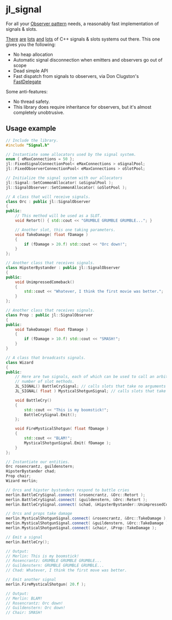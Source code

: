 jl_signal
=========

For all your [Observer pattern](http://en.wikipedia.org/wiki/Observer_pattern) needs, a reasonably fast implementation of signals & slots.

[There](http://doc.trolltech.com/signalsandslots.html) [are](http://www.boost.org/libs/signals/) [lots](http://sigslot.sourceforge.net/) [and](http://libsigc.sourceforge.net/) [lots](https://github.com/pbhogan/Signals) of C++ signals & slots systems out there. This one gives you the following:

- No heap allocation
- Automatic signal disconnection when emitters and observers go out of scope
- Dead simple API
- Fast dispatch from signals to observers, via Don Clugston's [FastDelegate](http://www.codeproject.com/Articles/7150/Member-Function-Pointers-and-the-Fastest-Possible)

Some anti-features:

- No thread safety.
- This library does require inheritance for observers, but it's almost completely unobtrusive.

Usage example
-------------

```cpp
// Include the library.
#include "Signal.h"

// Instantiate some allocators used by the signal system.
enum { eMaxConnections = 50 };
jl::FixedSignalConnectionPool< eMaxConnections > oSignalPool;
jl::FixedObserverConnectionPool< eMaxConnections > oSlotPool;

// Initialize the signal system with our allocators
jl::Signal::SetCommonAllocator( &oSignalPool );
jl::SignalObserver::SetCommonAllocator( &oSlotPool );

// A class that will receive signals.
class Orc : public jl::SignalObserver
{
public:
    // This method will be used as a SLOT.
    void Retort() { std::cout << "GRUMBLE GRUMBLE GRUMBLE..."; }

    // Another slot, this one taking parameters.
    void TakeDamage( float fDamage )
    {
        if (fDamage > 20.f) std::cout << "Orc down!";
    }
};

// Another class that receives signals.
class HipsterBystander : public jl::SignalObserver
{
public:
    void UnimpressedComeback()
    {
        std::cout << "Whatever, I think the first movie was better.";
    }
};

// Another class that receives signals.
class Prop : public jl::SignalObserver
{
public:
    void TakeDamage( float fDamage )
    {
        if (fDamage > 10.f) std::cout << "SMASH!";
    }
}

// A class that broadcasts signals.
class Wizard
{
public:
    // Here are two signals, each of which can be used to call an arbitrary
    // number of slot methods.
    JL_SIGNAL() BattleCrySignal; // calls slots that take no arguments
    JL_SIGNAL( float ) MysticalShotgunSignal; // calls slots that take a single float argument

    void BattleCry()
    {
        std::cout << "This is my boomstick!";
        BattleCrySignal.Emit();
    };

    void FireMysticalShotgun( float fDamage )
    {
        std::cout << "BLAM!";
        MysticalShotgunSignal.Emit( fDamage );
    }
};

// Instantiate our entities.
Orc rosencrantz, guildenstern;
HipsterBystander chad;
Prop chair;
Wizard merlin;

// Orcs and hipster bystanders respond to battle cries
merlin.BattleCrySignal.connect( &rosencrantz, &Orc::Retort );
merlin.BattleCrySignal.connect( &guildenstern, &Orc::Retort );
merlin.BattleCrySignal.connect( &chad, &HipsterBystander::UnimpressedComeback );

// Orcs and props take damage
merlin.MysticalShotgunSignal.connect( &rosencrantz, &Orc::TakeDamage );
merlin.MysticalShotgunSignal.connect( &guildenstern, &Orc::TakeDamage );    
merlin.MysticalShotgunSignal.connect( &chair, &Prop::TakeDamage );

// Emit a signal
merlin.BattleCry();

// Output:
// Merlin: This is my boomstick!
// Rosencrantz: GRUMBLE GRUMBLE GRUMBLE...
// Guildenstern: GRUMBLE GRUMBLE GRUMBLE...
// Chad: Whatever, I think the first move was better.

// Emit another signal
merlin.FireMysticalShotgun( 20.f );

// Output:
// Merlin: BLAM!
// Rosencrantz: Orc down!
// Guildenstern: Orc down!
// Chair: SMASH!
```    